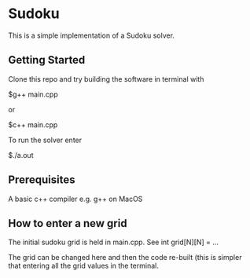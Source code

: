 # Sudoku

This is a simple implementation of a Sudoku solver.  

## Getting Started  

Clone this repo and try building the software in terminal with  

$g++ main.cpp

or  

$c++ main.cpp

To run the solver enter  

$./a.out  

## Prerequisites

A basic c++ compiler e.g. g++ on MacOS


## How to enter a new grid  

The initial sudoku grid is held in main.cpp. See int grid[N][N] = ...

The grid can be changed here and then the code re-built (this is simpler that entering all the grid values in
 the terminal.  






